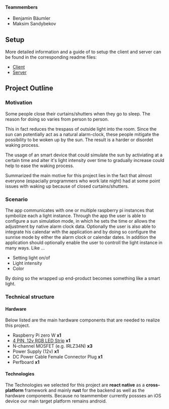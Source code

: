 

#### Teammembers
- Benjamin Bäumler
- Maksim Sandybekov


## Setup

More detailed information and a guide of to setup the client and server can be found
in the corresponding readme files:

- [Client](./client/README.md)
- [Server](./server/README.md)

## Project Outline

### Motivation
Some people close their curtains/shutters when they go to sleep. The reason for doing so varies from person to person.

This in fact reduces the trespass of outside light into the room. Since the sun can potentially act as a natural
alarm-clock, these people mitigate the possibility to be woken up by the sun. The result is a harder or disordet waking process. 

The usage of an smart device that could simulate the sun by activiating at a certain time and alter it's light intensity over time to gradually increase could help to ease the waking process. 

Summarized the main motive for this project lies in the fact that almost everyone (espacially programmers who work late night) had at some point issues with waking up because of closed curtains/shutters.


### Scenario

The app communicates with one or multiple raspberry pi instances that symbolize each a light instance. Through the
app the user is able to configure a sun simulation mode, in which he sets the time or allows the adjustment by 
native alarm clock data. Optionally the user is also able to integrate his calendar with the application and by
doing so configure the sunrise mode by either the alarm clock or calendar dates. 
In addition the application should optionally enable the user to controll the light instance in many ways. Like ...

- Setting light on/of
- Light intensity
- Color

By doing so the wrapped up end-product becomes something like a smart light.


### Technical structure

#### Hardware
Below listed are the main hardware components that are needed to realize this project.

- Raspberry Pi zero W **x1**
- [4 PIN, 12v RGB LED Strip](https://www.leds24.com/RGB-LED-Strips-12V) **x1**
- N-channel MOSFET (e.g. IRLZ34N) **x3**
- Power Supply (12v) **x1**
- DC Power Cable Female Connector Plug **x1**
- Perfboard **x1**



#### Technologies
The Technologies we selected for this project are **react native** as a **cross-platform** framework and mainly **rust** for the backend as well as the hardware components. Because no teammember currently possses an iOS device our main target platform remains android. 